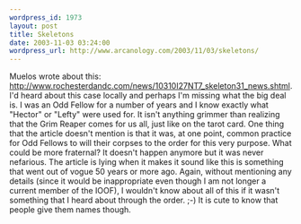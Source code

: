```yaml
--- 
wordpress_id: 1973
layout: post
title: Skeletons
date: 2003-11-03 03:24:00
wordpress_url: http://www.arcanology.com/2003/11/03/skeletons/
---
```

Muelos wrote about this: <a href="http://www.rochesterdandc.com/news/10310I27NT7_skeleton31_news.shtml">http://www.rochesterdandc.com/news/10310I27NT7_skeleton31_news.shtml</a>. I'd heard about this case locally and perhaps I'm missing what the big deal is. I was an Odd Fellow for a number of years and I know exactly what "Hector" or "Lefty" were used for. It isn't anything grimmer than realizing that the Grim Reaper comes for us all, just like on the tarot card. One thing that the article doesn't mention is that it was, at one point, common practice for Odd Fellows to will their corpses to the order for this very purpose. What could be more fraternal? It doesn't happen anymore but it was never nefarious. The article is lying when it makes it sound like this is something that went out of vogue 50 years or more ago. Again, without mentioning any details (since it would be inappropriate even though I am not longer a current member of the IOOF), I wouldn't know about all of this if it wasn't something that I heard about through the order. ;-) It is cute to know that people give them names though.